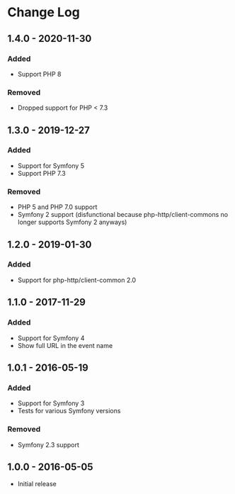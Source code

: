 # Change Log

## 1.4.0 - 2020-11-30

### Added

- Support PHP 8

### Removed

- Dropped support for PHP < 7.3

## 1.3.0 - 2019-12-27

### Added

- Support for Symfony 5
- Support PHP 7.3

### Removed

- PHP 5 and PHP 7.0 support
- Symfony 2 support (disfunctional because php-http/client-commons no longer supports Symfony 2 anyways)

## 1.2.0 - 2019-01-30

### Added

- Support for php-http/client-common 2.0

## 1.1.0 - 2017-11-29

### Added

- Support for Symfony 4
- Show full URL in the event name

## 1.0.1 - 2016-05-19

### Added

- Support for Symfony 3
- Tests for various Symfony versions

### Removed

- Symfony 2.3 support


## 1.0.0 - 2016-05-05

- Initial release
